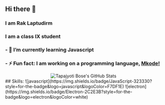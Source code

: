 ## Hi there 👋
### I am Rak Laptudirm
### I am a class IX student
### - 🌱 I’m currently learning Javascript
### - ⚡ Fun fact: I am working on a programming language, [Mkode!](https://github.com/MkodeLang)



<div align="center">
<img src="https://github-readme-stats.vercel.app/api?username=raklaptudirm&show_icons=true&hide_border=true" alt="Tapajyoti Bose's GitHub Stats">
</div>
## Skills:
![javascript](https://img.shields.io/badge/JavaScript-323330?style=for-the-badge&logo=javascript&logoColor=F7DF1E)
![electron](https://img.shields.io/badge/Electron-2C2E3B?style=for-the-badge&logo=electron&logoColor=white)
<!--
**raklaptudirm/raklaptudirm** is a ✨ _special_ ✨ repository because its `README.md` (this file) appears on your GitHub profile.

Here are some ideas to get you started:

- 🔭 I’m currently working on ...
- 🌱 I’m currently learning ...
- 👯 I’m looking to collaborate on ...
- 🤔 I’m looking for help with ...
- 💬 Ask me about ...
- 📫 How to reach me: ...
- 😄 Pronouns: ...
- ⚡ Fun fact: ...
-->
